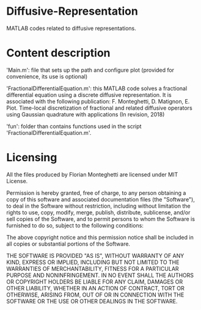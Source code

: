 # Diffusive-Representation
MATLAB codes related to diffusive representations.

Content description
====================

'Main.m': file that sets up the path and configure plot (provided for convenience, its use is optional)

'FractionalDifferentialEquation.m': this MATLAB code solves a fractional differential equation using a discrete diffusive representation. It is associated with the following publication:
    F. Monteghetti, D. Matignon, E. Piot. Time-local discretization of 
    fractional and related diffusive operators using Gaussian quadrature 
    with applications (In revision, 2018)

'fun': folder than contains functions used in the script 'FractionalDifferentialEquation.m'.

Licensing
=========

All the files produced by Florian Monteghetti are licensed under MIT License.

Permission is hereby granted, free of charge, to any person obtaining a copy
of this software and associated documentation files (the "Software"), to deal
in the Software without restriction, including without limitation the rights
to use, copy, modify, merge, publish, distribute, sublicense, and/or sell
copies of the Software, and to permit persons to whom the Software is
furnished to do so, subject to the following conditions:

The above copyright notice and this permission notice shall be included in all
copies or substantial portions of the Software.

THE SOFTWARE IS PROVIDED "AS IS", WITHOUT WARRANTY OF ANY KIND, EXPRESS OR
IMPLIED, INCLUDING BUT NOT LIMITED TO THE WARRANTIES OF MERCHANTABILITY,
FITNESS FOR A PARTICULAR PURPOSE AND NONINFRINGEMENT. IN NO EVENT SHALL THE
AUTHORS OR COPYRIGHT HOLDERS BE LIABLE FOR ANY CLAIM, DAMAGES OR OTHER
LIABILITY, WHETHER IN AN ACTION OF CONTRACT, TORT OR OTHERWISE, ARISING FROM,
OUT OF OR IN CONNECTION WITH THE SOFTWARE OR THE USE OR OTHER DEALINGS IN THE
SOFTWARE.

